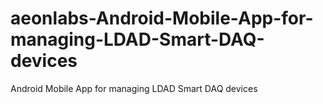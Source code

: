 # aeonlabs-Android-Mobile-App-for-managing-LDAD-Smart-DAQ-devices
Android Mobile App for managing LDAD Smart DAQ devices
